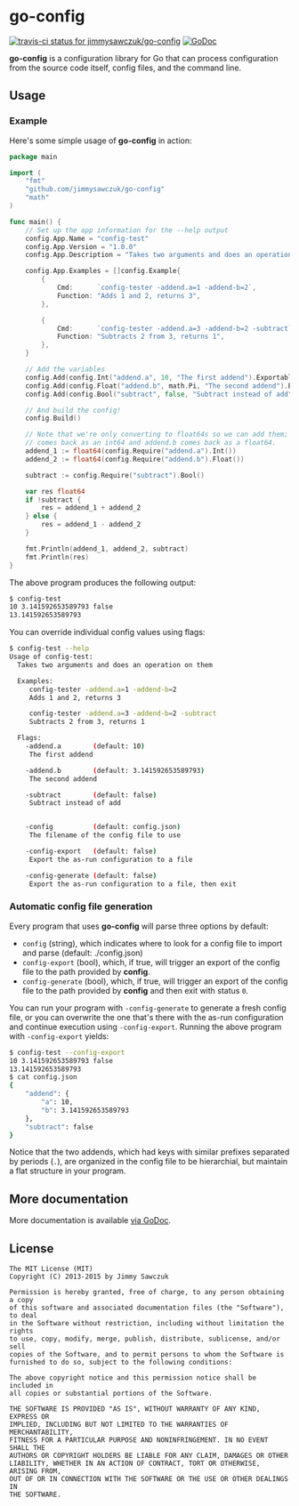 # go-config

[ ![travis-ci status for jimmysawczuk/go-config](https://travis-ci.org/jimmysawczuk/go-config.svg)](https://travis-ci.org/jimmysawczuk/go-config) [![GoDoc](https://godoc.org/github.com/jimmysawczuk/go-config?status.svg)](https://godoc.org/github.com/jimmysawczuk/go-config)

**go-config** is a configuration library for Go that can process configuration from the source code itself, config files, and the command line.

## Usage

### Example

Here's some simple usage of **go-config** in action:

```go
package main

import (
	"fmt"
	"github.com/jimmysawczuk/go-config"
	"math"
)

func main() {
	// Set up the app information for the --help output
	config.App.Name = "config-test"
	config.App.Version = "1.0.0"
	config.App.Description = "Takes two arguments and does an operation on them"

	config.App.Examples = []config.Example{
		{
			Cmd:      `config-tester -addend.a=1 -addend-b=2`,
			Function: "Adds 1 and 2, returns 3",
		},

		{
			Cmd:      `config-tester -addend.a=3 -addend-b=2 -subtract`,
			Function: "Subtracts 2 from 3, returns 1",
		},
	}

	// Add the variables
	config.Add(config.Int("addend.a", 10, "The first addend").Exportable(true))
	config.Add(config.Float("addend.b", math.Pi, "The second addend").Exportable(true))
	config.Add(config.Bool("subtract", false, "Subtract instead of add").Exportable(true))

	// And build the config!
	config.Build()

	// Note that we're only converting to float64s so we can add them; addend.a
	// comes back as an int64 and addend.b comes back as a float64.
	addend_1 := float64(config.Require("addend.a").Int())
	addend_2 := float64(config.Require("addend.b").Float())

	subtract := config.Require("subtract").Bool()

	var res float64
	if !subtract {
		res = addend_1 + addend_2
	} else {
		res = addend_1 - addend_2
	}

	fmt.Println(addend_1, addend_2, subtract)
	fmt.Println(res)
}
```

The above program produces the following output:
```bash
$ config-test
10 3.141592653589793 false
13.141592653589793
```

You can override individual config values using flags:

```bash
$ config-test --help
Usage of config-test:
  Takes two arguments and does an operation on them

  Examples:
     config-tester -addend.a=1 -addend-b=2
     Adds 1 and 2, returns 3

     config-tester -addend.a=3 -addend-b=2 -subtract
     Subtracts 2 from 3, returns 1

  Flags:
    -addend.a        (default: 10)
     The first addend

    -addend.b        (default: 3.141592653589793)
     The second addend

    -subtract        (default: false)
     Subtract instead of add


    -config          (default: config.json)
     The filename of the config file to use

    -config-export   (default: false)
     Export the as-run configuration to a file

    -config-generate (default: false)
     Export the as-run configuration to a file, then exit
```

### Automatic config file generation

Every program that uses **go-config** will parse three options by default:

* `config` (string), which indicates where to look for a config file to import and parse (default: ./config.json)
* `config-export` (bool), which, if true, will trigger an export of the config file to the path provided by **config**.
* `config-generate` (bool), which, if true, will trigger an export of the config file to the path provided by **config** and then exit with status `0`.

You can run your program with `-config-generate` to generate a fresh config file, or you can overwrite the one that's there with the as-run configuration and continue execution using `-config-export`. Running the above program with `-config-export` yields:

```bash
$ config-test --config-export
10 3.141592653589793 false
13.141592653589793
$ cat config.json
{
    "addend": {
        "a": 10,
        "b": 3.141592653589793
    },
    "subtract": false
}
```

Notice that the two addends, which had keys with similar prefixes separated by periods (`.`), are organized in the config file to be hierarchial, but maintain a flat structure in your program.

## More documentation

More documentation is available [via GoDoc](http://godoc.org/github.com/jimmysawczuk/go-config).

## License

	The MIT License (MIT)
	Copyright (C) 2013-2015 by Jimmy Sawczuk

	Permission is hereby granted, free of charge, to any person obtaining a copy
	of this software and associated documentation files (the "Software"), to deal
	in the Software without restriction, including without limitation the rights
	to use, copy, modify, merge, publish, distribute, sublicense, and/or sell
	copies of the Software, and to permit persons to whom the Software is
	furnished to do so, subject to the following conditions:

	The above copyright notice and this permission notice shall be included in
	all copies or substantial portions of the Software.

	THE SOFTWARE IS PROVIDED "AS IS", WITHOUT WARRANTY OF ANY KIND, EXPRESS OR
	IMPLIED, INCLUDING BUT NOT LIMITED TO THE WARRANTIES OF MERCHANTABILITY,
	FITNESS FOR A PARTICULAR PURPOSE AND NONINFRINGEMENT. IN NO EVENT SHALL THE
	AUTHORS OR COPYRIGHT HOLDERS BE LIABLE FOR ANY CLAIM, DAMAGES OR OTHER
	LIABILITY, WHETHER IN AN ACTION OF CONTRACT, TORT OR OTHERWISE, ARISING FROM,
	OUT OF OR IN CONNECTION WITH THE SOFTWARE OR THE USE OR OTHER DEALINGS IN
	THE SOFTWARE.
